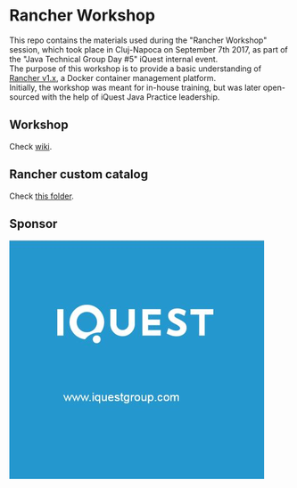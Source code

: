 # Rancher Workshop
This repo contains the materials used during the "Rancher Workshop" session, which took place in Cluj-Napoca on September 7th 2017, as part of the "Java Technical Group Day #5" iQuest internal event.  
The purpose of this workshop is to provide a basic understanding of [Rancher v1.x](https://rancher.com/), a Docker container management platform.  
Initially, the workshop was meant for in-house training, but was later open-sourced with the help of iQuest Java Practice leadership.

## Workshop 
Check [wiki](https://github.com/satrapu/rancher-workshop/wiki).

## Rancher custom catalog
Check [this folder](https://github.com/satrapu/rancher-workshop/tree/master/templates).

## Sponsor 
[![iQuest Logo](https://github.com/satrapu/rancher-workshop/blob/master/images/iquest-banner.jpg)](https://www.iquestgroup.com/)  

